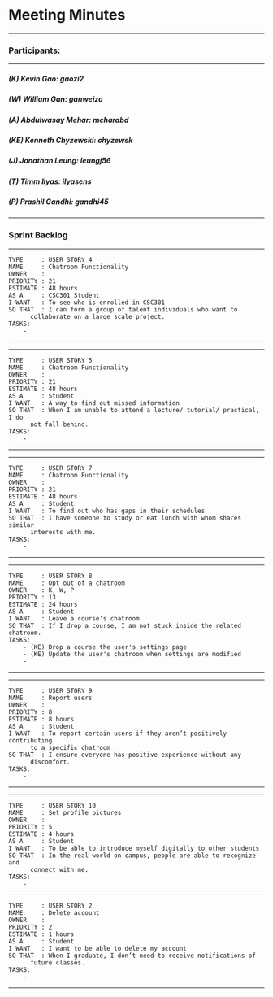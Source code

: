 # Meeting Minutes
---

### Participants:
***
##### (K) Kevin Gao: gaozi2
##### (W) William Gan: ganweizo
##### (A) Abdulwasay Mehar: meharabd
##### (KE) Kenneth Chyzewski: chyzewsk
##### (J) Jonathan Leung: leungj56
##### (T) Timm Ilyas: ilyasens
##### (P) Prashil Gandhi: gandhi45
***

### Sprint Backlog


--------------------------------------------------------------------------
```
TYPE     : USER STORY 4
NAME     : Chatroom Functionality
OWNER    : 
PRIORITY : 21
ESTIMATE : 48 hours
AS A     : CSC301 Student
I WANT   : To see who is enrolled in CSC301
SO THAT  : I can form a group of talent individuals who want to 
      collaborate on a large scale project.
TASKS:
	- 
```
--------------------------------------------------------------------------
--------------------------------------------------------------------------
```
TYPE     : USER STORY 5
NAME     : Chatroom Functionality
OWNER    : 
PRIORITY : 21
ESTIMATE : 48 hours
AS A     : Student
I WANT   : A way to find out missed information
SO THAT  : When I am unable to attend a lecture/ tutorial/ practical, I do
      not fall behind.
TASKS:
	- 
 ```
--------------------------------------------------------------------------
--------------------------------------------------------------------------
```
TYPE     : USER STORY 7
NAME     : Chatroom Functionality
OWNER    : 
PRIORITY : 21
ESTIMATE : 48 hours
AS A     : Student
I WANT   : To find out who has gaps in their schedules
SO THAT  : I have someone to study or eat lunch with whom shares similar 
      interests with me.
TASKS:
	- 
```
--------------------------------------------------------------------------
--------------------------------------------------------------------------
```
TYPE     : USER STORY 8
NAME     : Opt out of a chatroom
OWNER    : K, W, P
PRIORITY : 13
ESTIMATE : 24 hours
AS A     : Student
I WANT   : Leave a course's chatroom
SO THAT  : If I drop a course, I am not stuck inside the related chatroom.
TASKS:
	- (KE) Drop a course the user's settings page
	- (KE) Update the user's chatroom when settings are modified
	- 
```
--------------------------------------------------------------------------
--------------------------------------------------------------------------
```
TYPE     : USER STORY 9
NAME     : Report users
OWNER    : 
PRIORITY : 8
ESTIMATE : 8 hours
AS A     : Student
I WANT   : To report certain users if they aren’t positively contributing 
      to a specific chatroom
SO THAT  : I ensure everyone has positive experience without any 
      discomfort.
TASKS:
	- 
```
--------------------------------------------------------------------------
--------------------------------------------------------------------------
```
TYPE     : USER STORY 10
NAME     : Set profile pictures
OWNER    : 
PRIORITY : 5
ESTIMATE : 4 hours
AS A     : Student
I WANT   : To be able to introduce myself digitally to other students
SO THAT  : In the real world on campus, people are able to recognize and 
      connect with me.
TASKS:
	- 
```
--------------------------------------------------------------------------
```
TYPE     : USER STORY 2
NAME     : Delete account
OWNER    : 
PRIORITY : 2
ESTIMATE : 1 hours
AS A     : Student
I WANT   : I want to be able to delete my account
SO THAT  : When I graduate, I don’t need to receive notifications of 
      future classes.
TASKS:
	- 
 ```
--------------------------------------------------------------------------
